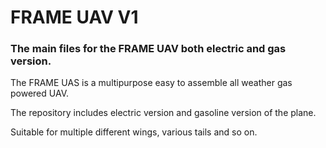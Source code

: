 # FRAME UAV V1

### The main files for the FRAME UAV both electric and gas version.

The FRAME UAS is a multipurpose easy to assemble all weather gas powered UAV.

The repository includes electric version and gasoline version of the plane.

Suitable for multiple different wings, various tails and so on.
